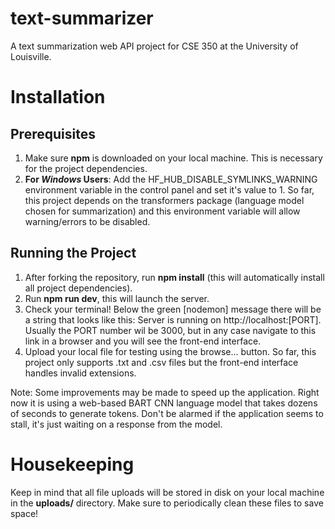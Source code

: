# text-summarizer
A text summarization web API project for CSE 350 at the University of Louisville.

# Installation 
## Prerequisites
1. Make sure **npm** is downloaded on your local machine. This is necessary for the project dependencies. 
2. **For _Windows_ Users**: Add the HF_HUB_DISABLE_SYMLINKS_WARNING environment variable in the control panel and set it's value to 1. So far, this project depends on the transformers package (language model chosen for summarization) and this environment variable will allow warning/errors to be disabled.

## Running the Project
1. After forking the repository, run **npm install** (this will automatically install all project dependencies).
2. Run **npm run dev**, this will launch the server.
3. Check your terminal! Below the green [nodemon] message there will be a string that looks like this: Server is running on http://localhost:[PORT]. Usually the PORT number wil be 3000, but in any case navigate to this link in a browser and you will see the front-end interface.
4. Upload your local file for testing using the browse... button. So far, this project only supports .txt and .csv files but the front-end interface handles invalid extensions.

Note: Some improvements may be made to speed up the application. Right now it is using a web-based BART CNN language model that takes dozens of seconds to generate tokens. Don't be alarmed if the application seems to stall, it's just waiting on a response from the model.

# Housekeeping
Keep in mind that all file uploads will be stored in disk on your local machine in the **uploads/** directory. Make sure to periodically clean these files to save space!